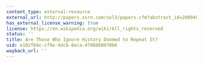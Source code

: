 ```yaml
---
content_type: external-resource
external_url: http://papers.ssrn.com/sol3/papers.cfm?abstract_id=2009492
has_external_license_warning: true
license: https://en.wikipedia.org/wiki/All_rights_reserved
status: ''
title: Are Those Who Ignore History Doomed to Repeat It?
uid: e102f04c-cf9e-4dcb-8eca-4788060070b6
wayback_url: ''
---
```

